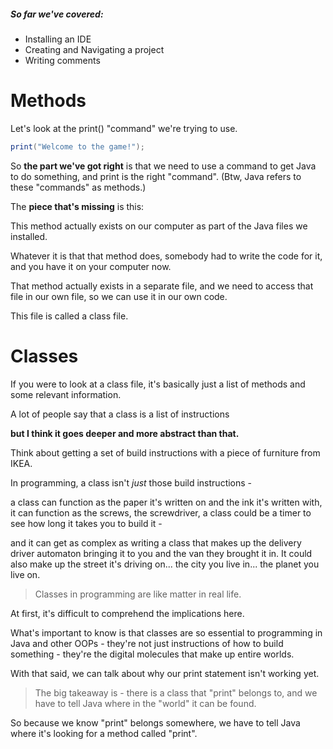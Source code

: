 ##### So far we've covered:
- Installing an IDE
- Creating and Navigating a project
- Writing comments

# Methods

Let's look at the print() "command" we're trying to use.

```java
print("Welcome to the game!");
```

So **the part we've got right** is that we need to use a command to get Java to do something, and print is the right
"command". (Btw, Java refers to these "commands" as methods.)

The **piece that's missing** is this:

This method actually exists on our computer as part of the Java files we installed.

Whatever it is that that method does, somebody had to write the code for it, and you have it on your computer now.

That method actually exists in a separate file, and we need to access that file in our own file, so we can use it in 
our own code.

This file is called a class file.

# Classes

If you were to look at a class file, it's basically just a list of methods and some relevant information.

A lot of people say that a class is a list of instructions

**but I think it goes deeper and more abstract than that.**

Think about getting a set of build instructions with a piece of furniture from IKEA.

In programming, a class isn't *just* those build instructions -

a class can function as the paper it's written on and the ink it's written with, it can function
as the screws, the screwdriver, a class could be a timer to see how long it takes you to build it -

and it can get as complex as writing a class that makes up the delivery driver automaton bringing it to you and the van they brought it in. It could also make up the
street it's driving on... the city you live in... the planet you live on.

>Classes in programming are like matter in real life.

At first, it's difficult to comprehend the implications here.

What's important to know is that classes are so essential to programming in Java and other OOPs - they're not
just instructions of how to build something - they're the digital molecules that make up entire worlds.

With that said, we can talk about why our print statement isn't working yet.

>The big takeaway is - there is a class that "print" belongs to, and we have to tell Java where in the "world" it can be found.

So because we know "print" belongs somewhere, we have to tell Java where it's looking for a method called "print".
